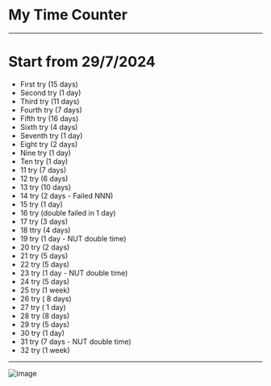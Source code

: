 # My Time Counter

---

# Start from 29/7/2024

- First try (15 days)
- Second try (1 day)
- Third try (11 days)
- Fourth try (7 days)
- Fifth try (16 days)
- Sixth try (4 days)
- Seventh try (1 day)
- Eight try (2 days)
- Nine try (1 day)
- Ten try (1 day)
- 11 try (7 days)
- 12 try (6 days)
- 13 try (10 days)
- 14 try (2 days - Failed NNN)
- 15 try (1 day)
- 16 try (double failed in 1 day)
- 17 try (3 days)
- 18 ttry (4 days)
- 19 try (1 day - NUT double time)
- 20 try (2 days)
- 21 try (5 days)
- 22 try (5 days)
- 23 try (1 day - NUT double time)
- 24 try (5 days)
- 25 try (1 week)
- 26 try ( 8 days)
- 27 try ( 1 day)
- 28 try (8 days)
- 29 try (5 days)
- 30 try (1 day)
- 31 try (7 days - NUT double time)
- 32 try (1 week)

---

![image](https://github.com/user-attachments/assets/cc102ee7-3023-478e-8e6e-85e591a3d316)
